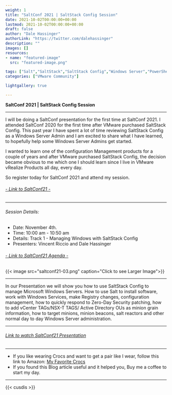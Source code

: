 ```yaml
---
weight: 1
title: "SaltConf 2021 | SaltStack Config Session"
date: 2021-10-02T00:00:00+00:00
lastmod: 2021-10-02T00:00:00+00:00
draft: false
author: "Dale Hassinger"
authorLink: "https://twitter.com/dalehassinger"
description: ""
images: []
resources:
- name: "featured-image"
  src: "featured-image.png"

tags: ["Salt","SaltStack","SaltStack Config","Windows Server","PowerShell","VMware","vRealize","Configuration Management","Automation","vRealize Automation","vRA","SaltConf 2021","Salt Beacons","Salt Grains","Salt Reactors","Salt Targets","Salt Jobs","Salt States"]
categories: ["VMware Community"]

lightgallery: true

---
```


**SaltConf 2021 | SaltStack Config Session**

<!--more-->

---

I will be doing a SaltConf presentation for the first time at SaltConf 2021. I attended SaltConf 2020 for the first time after VMware purchased SaltStack Config.  This past year I have spent a lot of time reviewing SaltStack Config as a Windows Server Admin and I am excited to share what I have learned, to hopefully help some Windows Server Admins get started.  

I wanted to learn one of the configuration Management products for a couple of years and after VMware purchased SaltStack Config, the decision became obvious to me which one I should learn since I live in VMware vRealize Products all day, every day.

So register today for SaltConf 2021 and attend my session.  

###### <a href="https://saltconf.com" target="_blank">- Link to SaltConf21 -</a>

---  
  
###### Session Details:

* Date: November 4th.
* Time: 10:00 am - 10:50 am
* Details: Track 1 - Managing Windows with SaltStack Config
* Presenters: Vincent Riccio and Dale Hassinger

###### <a href="https://saltconf.com/saltconf21/agenda/" target="_blank">- Link to SaltConf21 Agenda -</a>

{{< image src="saltconf21-03.png" caption="Click to see Larger Image">}}  

---

In our Presentation we will show you how to use SaltStack Config to manage Microsoft Windows Servers. How to use Salt to install software, work with Windows Services, make Registry changes, configuration management, how to quickly respond to Zero-Day Security patching, how to add vCenter TAGs/NSX-T TAGS/ Active Directory OUs as minion grain information, how to target minions, minion beacons, salt reactors and other normal day to day Windows Server administration.  

---

###### <a href="https://youtu.be/PNgG_vXo8S8" target="_blank">Link to watch SaltConf21 Presentation</a>

---

* If you like wearing Crocs and want to get a pair like I wear, follow this link to Amazon:
<a target="_blank" href="https://www.amazon.com/dp/B001V7Z27W?psc=1&amp;ref=ppx_yo2ov_dt_b_product_details&_encoding=UTF8&tag=vcrocs-20&linkCode=ur2&linkId=fa4c787c9ab59a9b8a54b48c402b8517&camp=1789&creative=9325">My Favorite Crocs</a>  
* If you found this Blog article useful and it helped you, Buy me a coffee to start my day.  

<center>
<script type="text/javascript" src="https://cdnjs.buymeacoffee.com/1.0.0/button.prod.min.js" data-name="bmc-button" data-slug="dalehassinger" data-color="#FFDD00" data-emoji=""  data-font="Cookie" data-text="Buy me a coffee" data-outline-color="#000000" data-font-color="#000000" data-coffee-color="#ffffff" ></script>
</center>

---

{{< cusdis >}}